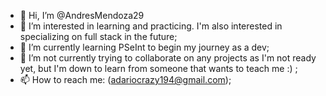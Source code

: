 
- 👋 Hi, I’m @AndresMendoza29
- 👀 I’m interested in learning and practicing. I'm also interested in specializing on full stack in the future;
- 🌱 I’m currently learning PSeInt to begin my journey as a dev;
- 💞️ I’m not currently trying to collaborate on any projects as I'm not ready yet, but I'm down to learn from someone that wants to teach me :) ;
- 📫 How to reach me: (adariocrazy194@gmail.com);


<!---
AndresMendoza29/AndresMendoza29 is a ✨ special ✨ repository because its `README.md` (this file) appears on your GitHub profile.
You can click the Preview link to take a look at your changes.
--->
